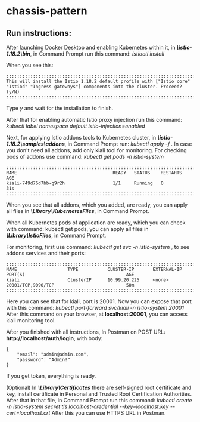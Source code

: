 # chassis-pattern
## Run instructions:

After launching Docker Desktop and enabling Kubernetes within it, in **_\istio-1.18.2\bin_**, in Command Prompt run this command:
    _istioctl install_

When you see this:
```
::::::::::::::::::::::::::::::::::::::::::::::::::::::::::::::::::::::::::::::::::::::::::::::::::::::::::::::::::::::::::::::::::::::::::::::
This will install the Istio 1.18.2 default profile with ["Istio core" "Istiod" "Ingress gateways"] components into the cluster. Proceed? (y/N)
::::::::::::::::::::::::::::::::::::::::::::::::::::::::::::::::::::::::::::::::::::::::::::::::::::::::::::::::::::::::::::::::::::::::::::::
```
Type _y_ and wait for the installation to finish.

After that for enabling automatic Istio proxy injection run this command:
	_kubectl label namespace default istio-injection=enabled_

Next, for applying Istio addons tools to Kubernetes cluster, in **_\istio-1.18.2\samples\addons_**, in Command Prompt run:
	_kubectl apply -f ._
In case you don't need all addons, add only kiali tool for monitoring.
For checking pods of addons use command:
	_kubectl get pods -n istio-system_

```
::::::::::::::::::::::::::::::::::::::::::::::::::::::::::::::::::::::::::::::::::::::::::::::::::::::::::::::::::::::::::::::::::::::::::::::
NAME                                    READY   STATUS    RESTARTS   AGE
kiali-749d76d7bb-g9r2h                  1/1     Running   0          31s
::::::::::::::::::::::::::::::::::::::::::::::::::::::::::::::::::::::::::::::::::::::::::::::::::::::::::::::::::::::::::::::::::::::::::::::
```
When you see that all addons, which you added, are ready, you can apply all files in **_\Library\KubernetesFiles_**, in Command Prompt.

When all Kubernetes pods of application are ready, which you can check with command: kubectl get pods, you can apply all files in **_\Library\IstioFiles_**, in Command Prompt.

For monitoring, first use command: _kubectl get svc -n istio-system_ , to see addons services and their ports:
```
::::::::::::::::::::::::::::::::::::::::::::::::::::::::::::::::::::::::::::::::::::::::::::::::::::::::::::::::::::::::::::::::::::::::::::::
NAME                   TYPE           CLUSTER-IP       EXTERNAL-IP   PORT(S)                                      AGE
kiali                  ClusterIP      10.99.20.225     <none>        20001/TCP,9090/TCP                           50m
::::::::::::::::::::::::::::::::::::::::::::::::::::::::::::::::::::::::::::::::::::::::::::::::::::::::::::::::::::::::::::::::::::::::::::::
```
Here you can see that for kiali, port is 20001.
Now you can expose that port with this command:
	_kubectl port-forward svc/kiali -n istio-system 20001_
After this command on your browser, at **localhost:20001**, you can access kiali monitoring tool.

After you finished with all instructions, In Postman on POST URL: **http://localhost/auth/login**, with body:
```
{
	"email": "admin@admin.com",
	"password": "Adm1n!"
}
```
If you get token, everything is ready.
	
(Optional)
In **_\Library\Certificates_** there are self-signed root certificate and key, install certificate in Personal and Trusted Root Certification Authorities. After that in that file, in Command Prompt run this command:
	_kubectl create -n istio-system secret tls localhost-credential --key=localhost.key --cert=localhost.crt_
After this you can use HTTPS URL in Postman.
